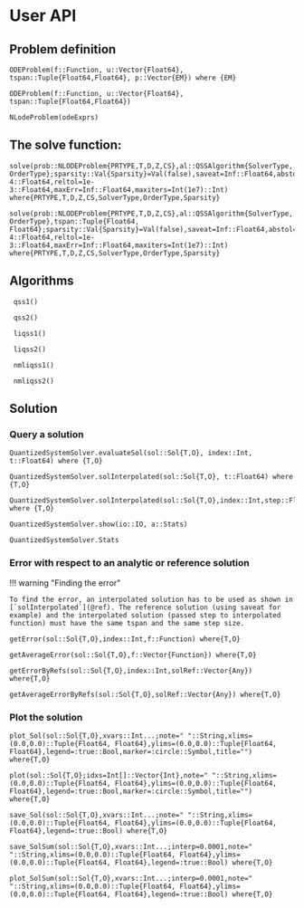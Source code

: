 # User API


## Problem definition

```@docs
ODEProblem(f::Function, u::Vector{Float64}, tspan::Tuple{Float64,Float64}, p::Vector{EM}) where {EM}
```
```@docs
ODEProblem(f::Function, u::Vector{Float64}, tspan::Tuple{Float64,Float64})
```

```@docs 
NLodeProblem(odeExprs) 
```


## The solve function:

```@docs
solve(prob::NLODEProblem{PRTYPE,T,D,Z,CS},al::QSSAlgorithm{SolverType, OrderType};sparsity::Val{Sparsity}=Val(false),saveat=Inf::Float64,abstol=1e-4::Float64,reltol=1e-3::Float64,maxErr=Inf::Float64,maxiters=Int(1e7)::Int) where{PRTYPE,T,D,Z,CS,SolverType,OrderType,Sparsity}     
```

```@docs
solve(prob::NLODEProblem{PRTYPE,T,D,Z,CS},al::QSSAlgorithm{SolverType, OrderType},tspan::Tuple{Float64, Float64};sparsity::Val{Sparsity}=Val(false),saveat=Inf::Float64,abstol=1e-4::Float64,reltol=1e-3::Float64,maxErr=Inf::Float64,maxiters=Int(1e7)::Int) where{PRTYPE,T,D,Z,CS,SolverType,OrderType,Sparsity}     
```

## Algorithms


```@docs
 qss1()  
```
```@docs
 qss2()  
```

```@docs
 liqss1()  
```
```@docs
 liqss2()  
```

```@docs
 nmliqss1()  
```
```@docs
 nmliqss2()  
```

## Solution

### Query a solution


```@docs
QuantizedSystemSolver.evaluateSol(sol::Sol{T,O}, index::Int, t::Float64) where {T,O}
```
```@docs
QuantizedSystemSolver.solInterpolated(sol::Sol{T,O}, t::Float64) where {T,O}
```
```@docs
QuantizedSystemSolver.solInterpolated(sol::Sol{T,O},index::Int,step::Float64) where {T,O}
```

```@docs
QuantizedSystemSolver.show(io::IO, a::Stats)
```

```@docs
QuantizedSystemSolver.Stats
```
### Error with respect to an analytic or reference solution

!!! warning "Finding the error"

    To find the error, an interpolated solution has to be used as shown in [`solInterpolated`](@ref). The reference solution (using saveat for example) and the interpolated solution (passed step to interpolated function) must have the same tspan and the same step size.
    
```@docs
getError(sol::Sol{T,O},index::Int,f::Function) where{T,O}
```
```@docs
getAverageError(sol::Sol{T,O},f::Vector{Function}) where{T,O}
```

```@docs
getErrorByRefs(sol::Sol{T,O},index::Int,solRef::Vector{Any}) where{T,O}
```
```@docs
getAverageErrorByRefs(sol::Sol{T,O},solRef::Vector{Any}) where{T,O}
```


### Plot the solution

```@docs
plot_Sol(sol::Sol{T,O},xvars::Int...;note=" "::String,xlims=(0.0,0.0)::Tuple{Float64, Float64},ylims=(0.0,0.0)::Tuple{Float64, Float64},legend=:true::Bool,marker=:circle::Symbol,title="") where{T,O}
```

```@docs
plot(sol::Sol{T,O};idxs=Int[]::Vector{Int},note=" "::String,xlims=(0.0,0.0)::Tuple{Float64, Float64},ylims=(0.0,0.0)::Tuple{Float64, Float64},legend=:true::Bool,marker=:circle::Symbol,title="") where{T,O}
``` 


```@docs
save_Sol(sol::Sol{T,O},xvars::Int...;note=" "::String,xlims=(0.0,0.0)::Tuple{Float64, Float64},ylims=(0.0,0.0)::Tuple{Float64, Float64},legend=:true::Bool) where{T,O}
```


```@docs
save_SolSum(sol::Sol{T,O},xvars::Int...;interp=0.0001,note=" "::String,xlims=(0.0,0.0)::Tuple{Float64, Float64},ylims=(0.0,0.0)::Tuple{Float64, Float64},legend=:true::Bool) where{T,O}
```

```@docs
plot_SolSum(sol::Sol{T,O},xvars::Int...;interp=0.0001,note=" "::String,xlims=(0.0,0.0)::Tuple{Float64, Float64},ylims=(0.0,0.0)::Tuple{Float64, Float64},legend=:true::Bool) where{T,O}
```